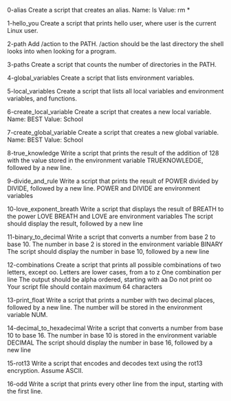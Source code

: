 0-alias
Create a script that creates an alias.
Name: ls
Value: rm *

1-hello_you
Create a script that prints hello user, where user is the current Linux user.

2-path
Add /action to the PATH. /action should be the last directory the shell looks into when looking for a program.

3-paths
Create a script that counts the number of directories in the PATH.

4-global_variables
Create a script that lists environment variables.

5-local_variables
Create a script that lists all local variables and environment variables, and functions.

6-create_local_variable
Create a script that creates a new local variable.
Name: BEST
Value: School

7-create_global_variable
Create a script that creates a new global variable.
Name: BEST
Value: School

8-true_knowledge
Write a script that prints the result of the addition of 128 with the value stored in the environment variable TRUEKNOWLEDGE, followed by a new line.

9-divide_and_rule
Write a script that prints the result of POWER divided by DIVIDE, followed by a new line.
POWER and DIVIDE are environment variables

10-love_exponent_breath
Write a script that displays the result of BREATH to the power LOVE
BREATH and LOVE are environment variables
The script should display the result, followed by a new line

11-binary_to_decimal
Write a script that converts a number from base 2 to base 10.
The number in base 2 is stored in the environment variable BINARY
The script should display the number in base 10, followed by a new line

12-combinations
Create a script that prints all possible combinations of two letters, except oo.
Letters are lower cases, from a to z
One combination per line
The output should be alpha ordered, starting with aa
Do not print oo
Your script file should contain maximum 64 characters

13-print_float
Write a script that prints a number with two decimal places, followed by a new line.
The number will be stored in the environment variable NUM.

14-decimal_to_hexadecimal
Write a script that converts a number from base 10 to base 16.
The number in base 10 is stored in the environment variable DECIMAL
The script should display the number in base 16, followed by a new line

15-rot13
Write a script that encodes and decodes text using the rot13 encryption. Assume ASCII.

16-odd
Write a script that prints every other line from the input, starting with the first line.
